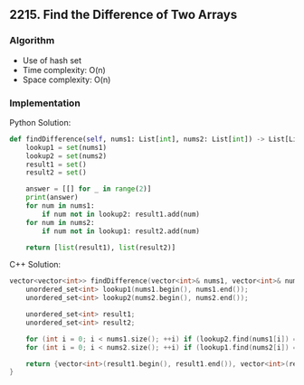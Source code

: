 ## 2215. Find the Difference of Two Arrays
### Algorithm
- Use of hash set
- Time complexity: O(n)
- Space complexity: O(n)
### Implementation
Python Solution:
```python
def findDifference(self, nums1: List[int], nums2: List[int]) -> List[List[int]]:
    lookup1 = set(nums1)
    lookup2 = set(nums2)
    result1 = set()
    result2 = set()

    answer = [[] for _ in range(2)]
    print(answer)
    for num in nums1:
        if num not in lookup2: result1.add(num)
    for num in nums2:
        if num not in lookup1: result2.add(num)

    return [list(result1), list(result2)]
```
C++ Solution:
```cpp
vector<vector<int>> findDifference(vector<int>& nums1, vector<int>& nums2) {
    unordered_set<int> lookup1(nums1.begin(), nums1.end());
    unordered_set<int> lookup2(nums2.begin(), nums2.end());

    unordered_set<int> result1;
    unordered_set<int> result2;

    for (int i = 0; i < nums1.size(); ++i) if (lookup2.find(nums1[i]) == lookup2.end()) result1.insert(nums1[i]);
    for (int i = 0; i < nums2.size(); ++i) if (lookup1.find(nums2[i]) == lookup1.end()) result2.insert(nums2[i]);

    return {vector<int>(result1.begin(), result1.end()), vector<int>(result2.begin(), result2.end())};
}
```